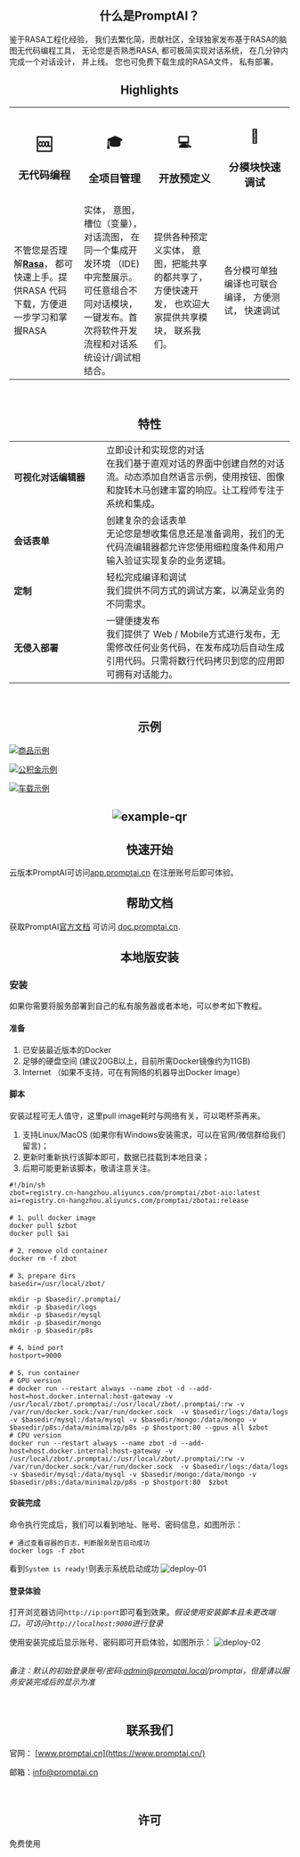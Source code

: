 <h2 align="center">什么是PromptAI？</h2>

鉴于RASA工程化经验， 我们去繁化简，贡献社区，全球独家发布基于RASA的脑图无代码编程工具， 无论您是否熟悉RASA, 都可极简实现对话系统， 在几分钟内完成一个对话设计， 并上线。 您也可免费下载生成的RASA文件， 私有部署。
<br/>
<h2 name="highlights" align="center">Highlights</h2>

<center>
<table>
  <tr>
    <th><h2>🆒</h2><h3>无代码编程</h3></th>
    <th><h2>🎓</h2><h3>全项目管理</h3></th>
    <th><h2>💻</h2><h3>开放预定义</h3></th>
    <th><h2>🚀</h2><h3>分模块快速调试</h3></th>
  </tr>
    <tr>
    <td width="25%">不管您是否理解<strong><a href="https://github.com/rasaHQ/rasa" target="_blank">Rasa</a></strong>， 都可快速上手。提供RASA 代码下载，方便进一步学习和掌握RASA</td>
    <td width="25%">实体， 意图， 槽位（变量），对话流图， 在同一个集成开发环境 （IDE) 中完整展示。可任意组合不同对话模块， 一键发布。首次将软件开发流程和对话系统设计/调试相结合。</td>
    <td width="25%">提供各种预定义实体， 意图，把能共享的都共享了，方便快速开发， 也欢迎大家提供共享模块， 联系我们。</td>
    <td width="25%">各分模可单独编译也可联合编译， 方便测试， 快速调试</td>
  </tr>

</table>
</center>

<br/>
<h2 name="features" align="center">特性</h2>
<table>

<tr>
    <td width="33%"><h4>可视化对话编辑器</h4></td>
    <td width="67%">立即设计和实现您的对话</Br>在我们基于直观对话的界面中创建自然的对话流。动态添加自然语言示例，使用按钮、图像和旋转木马创建丰富的响应。让工程师专注于系统和集成。</td>
</tr>
<tr>
    <td width="33%"><h4>会话表单</h4></td>
    <td width="67%">创建复杂的会话表单</Br>
无论您是想收集信息还是准备调用，我们的无代码流编辑器都允许您使用细粒度条件和用户输入验证实现复杂的业务逻辑。</td>
<tr>
    <td width="33%"><h4>定制</h4></td>
    <td width="67%">轻松完成编译和调试 </Br>我们提供不同方式的调试方案，以满足业务的不同需求。</td>
</tr>
<tr>
    <td width="33%"><h4>无侵入部署</h4></td>
    <td width="67%">一键便捷发布 </Br> 我们提供了 Web / Mobile方式进行发布，无需修改任何业务代码，在发布成功后自动生成引用代码。只需将数行代码拷贝到您的应用即可拥有对话能力。
</tr>
</table>
<br/>

<h2 name="quick-start" align="center">示例</h2>

[![商品示例](images/example-product.png)](https://www.promptai.cn)

[![公积金示例](images/example-service.png)](https://www.promptai.cn)

[![车载示例](images/example-product.png)](https://www.promptai.cn)

<h2 name="quick-start" align="center">

![example-qr](images/example-qr.png)

</h2>




<h2 name="quick-start" align="center">快速开始</h2>

云版本PromptAI可访问[app.promptai.cn](https://app.promptai.cn) 在注册账号后即可体验。


<h2 name="documentation" align="center">帮助文档</h2>

获取PromptAI[官方文档](https://doc.promptai.cn/) 可访问  [doc.promptai.cn](https://https://doc.promptai.cn). 

<h2 name="development" align="center">本地版安装</h2>

### 安装
如果你需要将服务部署到自己的私有服务器或者本地，可以参考如下教程。



#### 准备

1. 已安装最近版本的Docker
2. 足够的硬盘空间 (建议20GB以上，目前所需Docker镜像约为11GB)
3. Internet （如果不支持，可在有网络的机器导出Docker Image）

#### 脚本

安装过程可无人值守，这里pull image耗时与网络有关，可以喝杯茶再来。

1. 支持Linux/MacOS (如果你有Windows安装需求，可以在官网/微信群给我们留言)； 
2. 更新时重新执行该脚本即可，数据已挂载到本地目录；
3. 后期可能更新该脚本，敬请注意关注。

```shell
#!/bin/sh
zbot=registry.cn-hangzhou.aliyuncs.com/promptai/zbot-aio:latest
ai=registry.cn-hangzhou.aliyuncs.com/promptai/zbotai:release 

# 1、pull docker image
docker pull $zbot
docker pull $ai

# 2、remove old container
docker rm -f zbot

# 3、prepare dirs
basedir=/usr/local/zbot/

mkdir -p $basedir/.promptai/
mkdir -p $basedir/logs
mkdir -p $basedir/mysql
mkdir -p $basedir/mongo
mkdir -p $basedir/p8s

# 4、bind port
hostport=9000

# 5、run container
# GPU version 
# docker run --restart always --name zbot -d --add-host=host.docker.internal:host-gateway -v /usr/local/zbot/.promptai/:/usr/local/zbot/.promptai/:rw -v /var/run/docker.sock:/var/run/docker.sock  -v $basedir/logs:/data/logs -v $basedir/mysql:/data/mysql -v $basedir/mongo:/data/mongo -v $basedir/p8s:/data/minimalzp/p8s -p $hostport:80 --gpus all $zbot
# CPU version
docker run --restart always --name zbot -d --add-host=host.docker.internal:host-gateway -v /usr/local/zbot/.promptai/:/usr/local/zbot/.promptai/:rw -v /var/run/docker.sock:/var/run/docker.sock  -v $basedir/logs:/data/logs -v $basedir/mysql:/data/mysql -v $basedir/mongo:/data/mongo -v $basedir/p8s:/data/minimalzp/p8s -p $hostport:80  $zbot
```

#### 安装完成
命令执行完成后，我们可以看到地址、账号、密码信息，如图所示：

```shell
# 通过查看容器的日志，判断服务是否启动成功
docker logs -f zbot
```
看到`System is ready!`则表示系统启动成功
![deploy-01](images/deploy-01.png)

#### 登录体验
打开浏览器访问`http://ip:port`即可看到效果。*假设使用安装脚本且未更改端口，可访问`http://localhost:9000`进行登录*

使用安装完成后显示账号、密码即可开启体验，如图所示：
![deploy-02](images/deploy-02.png)

<br/>*备注：默认的初始登录账号/密码:admin@promptai.local/promptai，但是请以服务安装完成后的显示为准*

<br/>
<h2 align="center">联系我们</h2>

官网：
[www.promptai.cn](https://www.promptai.cn/)

邮箱：info@promptai.cn

<br/>
<h2 align="center">许可</h2>

免费使用